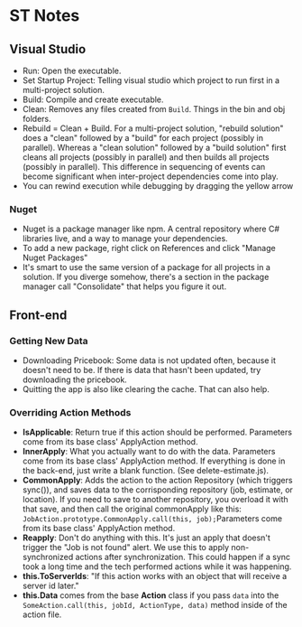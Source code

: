 # ST Notes

## Visual Studio

* Run: Open the executable.
* Set Startup Project: Telling visual studio which project to run first in a multi-project solution.
* Build: Compile and create executable.
* Clean: Removes any files created from `Build`. Things in the bin and obj folders.
* Rebuild = Clean + Build. For a multi-project solution, "rebuild solution" does a "clean" followed by a "build" for each project \(possibly in parallel\). Whereas a "clean solution" followed by a "build solution" first cleans all projects \(possibly in parallel\) and then builds all projects \(possibly in parallel\). This difference in sequencing of events can become significant when inter-project dependencies come into play.
* You can rewind execution while debugging by dragging the yellow arrow

### Nuget

* Nuget is a package manager like npm. A central repository where C\# libraries live, and a way to manage your dependencies. 
* To add a new package, right click on References and click "Manage Nuget Packages"
* It's smart to use the same version of a package for all projects in a solution. If you diverge somehow, there's a section in the package manager call "Consolidate" that helps you figure it out.

## Front-end

### Getting New Data

* Downloading Pricebook: Some data is not updated often, because it doesn't need to be. If there is data that hasn't been updated, try downloading the pricebook.
* Quitting the app is also like clearing the cache. That can also help.

### Overriding Action Methods

* **IsApplicable**: Return true if this action should be performed. Parameters come from its base class' ApplyAction method.
* **InnerApply**: What you actually want to do with the data. Parameters come from its base class' ApplyAction method. If everything is done in the back-end, just write a blank function. \(See delete-estimate.js\).
* **CommonApply**: Adds the action to the action Repository \(which triggers sync\(\)\), and saves data to the corrisponding repository \(job, estimate, or location\). If you need to save to another repository, you overload it with that save, and then call the original commonApply like this: `JobAction.prototype.CommonApply.call(this, job);`Parameters come from its base class' ApplyAction method.
* **Reapply**: Don't do anything with this. It's just an apply that doesn't trigger the "Job is not found" alert. We use this to apply non-synchronized actions after synchronization. This could happen if a sync took a long time and the tech performed actions while it was happening.
* **this.ToServerIds**: "If this action works with an object that will receive a server id later."
* **this.Data** comes from the base **Action** class if you pass `data` into the `SomeAction.call(this, jobId, ActionType, data)` method inside of the action file.



